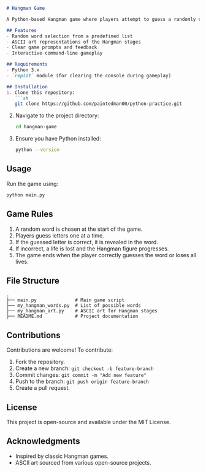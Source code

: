 
```md
# Hangman Game

A Python-based Hangman game where players attempt to guess a randomly chosen word before running out of lives.

## Features
- Random word selection from a predefined list
- ASCII art representations of the Hangman stages
- Clear game prompts and feedback
- Interactive command-line gameplay

## Requirements
- Python 3.x
- `replit` module (for clearing the console during gameplay)

## Installation
1. Clone this repository:
   ```sh
   git clone https://github.com/paintedman00/python-practice.git
   ```
2. Navigate to the project directory:
   ```sh
   cd hangman-game
   ```
3. Ensure you have Python installed:
   ```sh
   python --version
   ```

## Usage
Run the game using:
```sh
python main.py
```

## Game Rules
1. A random word is chosen at the start of the game.
2. Players guess letters one at a time.
3. If the guessed letter is correct, it is revealed in the word.
4. If incorrect, a life is lost and the Hangman figure progresses.
5. The game ends when the player correctly guesses the word or loses all lives.

## File Structure
```
.
├── main.py              # Main game script
├── my_hangman_words.py  # List of possible words
├── my_hangman_art.py    # ASCII art for Hangman stages
├── README.md            # Project documentation
```

## Contributions
Contributions are welcome! To contribute:
1. Fork the repository.
2. Create a new branch: `git checkout -b feature-branch`
3. Commit changes: `git commit -m "Add new feature"`
4. Push to the branch: `git push origin feature-branch`
5. Create a pull request.

## License
This project is open-source and available under the MIT License.

## Acknowledgments
- Inspired by classic Hangman games.
- ASCII art sourced from various open-source projects.
```

